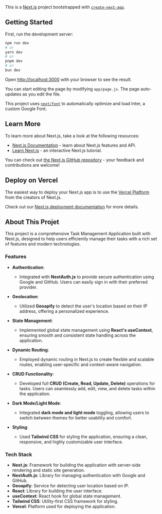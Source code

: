 This is a [Next.js](https://nextjs.org/) project bootstrapped with [`create-next-app`](https://github.com/vercel/next.js/tree/canary/packages/create-next-app).

## Getting Started

First, run the development server:

```bash
npm run dev
# or
yarn dev
# or
pnpm dev
# or
bun dev
```

Open [http://localhost:3000](http://localhost:3000) with your browser to see the result.

You can start editing the page by modifying `app/page.js`. The page auto-updates as you edit the file.

This project uses [`next/font`](https://nextjs.org/docs/basic-features/font-optimization) to automatically optimize and load Inter, a custom Google Font.

## Learn More

To learn more about Next.js, take a look at the following resources:

- [Next.js Documentation](https://nextjs.org/docs) - learn about Next.js features and API.
- [Learn Next.js](https://nextjs.org/learn) - an interactive Next.js tutorial.

You can check out [the Next.js GitHub repository](https://github.com/vercel/next.js/) - your feedback and contributions are welcome!

## Deploy on Vercel

The easiest way to deploy your Next.js app is to use the [Vercel Platform](https://vercel.com/new?utm_medium=default-template&filter=next.js&utm_source=create-next-app&utm_campaign=create-next-app-readme) from the creators of Next.js.

Check out our [Next.js deployment documentation](https://nextjs.org/docs/deployment) for more details.


## About This Projet

This project is a comprehensive Task Management Application built with Next.js, designed to help users efficiently manage their tasks with a rich set of features and modern technologies.

### Features

- **Authentication**: 
  - Integrated with **NextAuth.js** to provide secure authentication using Google and GitHub. Users can easily sign in with their preferred provider.
  
- **Geolocation**: 
  - Utilized **Geoapify** to detect the user's location based on their IP address, offering a personalized experience.

- **State Management**:
  - Implemented global state management using **React's useContext**, ensuring smooth and consistent state handling across the application.

- **Dynamic Routing**:
  - Employed dynamic routing in Next.js to create flexible and scalable routes, enabling user-specific and context-aware navigation.

- **CRUD Functionality**:
  - Developed full **CRUD (Create, Read, Update, Delete)** operations for tasks. Users can seamlessly add, edit, view, and delete tasks within the application.

- **Dark Mode/Light Mode**:
  - Integrated **dark mode and light mode** toggling, allowing users to switch between themes for better usability and comfort.

- **Styling**:
  - Used **Tailwind CSS** for styling the application, ensuring a clean, responsive, and highly customizable user interface.

### Tech Stack

- **Next.js**: Framework for building the application with server-side rendering and static site generation.
- **NextAuth.js**: Library for managing authentication with Google and GitHub.
- **Geoapify**: Service for detecting user location based on IP.
- **React**: Library for building the user interface.
- **useContext**: React hook for global state management.
- **Tailwind CSS**: Utility-first CSS framework for styling.
- **Vercel**: Platform used for deploying the application.


